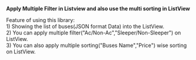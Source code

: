 <b>Apply Multiple Filter in Listview and also use the multi sorting in ListView</b>

Feature of using this library:<br>
	1) Showing the list of buses(JSON format Data) into the ListView.<br>
	2) You can apply multiple filter("Ac/Non-Ac","Sleeper/Non-Sleeper") on ListView.<br>
	3) You can also apply multiple sorting("Buses Name","Price") wise sorting on ListView.<br>

